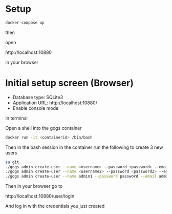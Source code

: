 # Setup

```bash
docker-compose up
```
then 

open 

http://localhost:10880

in your browser

# Initial setup screen (Browser)

- Database type: SQLite3
- Application URL: http://localhost:10880/
- Enable console mode

In terminal 

Open a shell into the gogs container

```bash
docker run -it <containerid> /bin/bash
```

Then in the bash session in the container run the following to create 3 new users

```bash
su git
./gogs admin create-user --name <username> --password <password> --email <emailaddress>
./gogs admin create-user --name <username2> --password <password2> --email <emailaddress2>
./gogs admin create-user --name admin1 --password password --email admin1@example.com --admin
```

Then in your browser go to

http://localhost:10880/user/login

And log in with the credentials you just created
